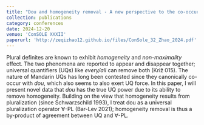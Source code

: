```yaml
---
title: "Dou and homogeneity removal - A new perspective to the co-occurrence puzzle"
collection: publications
category: conferences
date: 2024-12-20
venue: 'ConSOLE XXXII'
paperurl: 'http://zeqizhao12.github.io/files/ConSole_32_Zhao_2024.pdf'
---
```

Plural definites are known to exhibit *homogeneity* and *non-maximality* effect. The two phenomena are reported to appear and disappear together; universal quantifiers (UQs) like *every/all* can remove both (Križ 015). The nature of Mandarin UQs has long been contested since they canonically co-occur with *dou*, which also seems to also exert UQ force. In this paper, I will present novel data that *dou* has the true UQ power due to its ability to remove homogeneity. Building on the view that homogeneity results from pluralization (since Schwarzschild 1993), I treat dou as a universal pluralization operator ∀-PL (Bar-Lev 2021); homogeneity removal is thus a by-product of agreement between UQ and ∀-PL.
